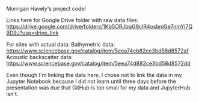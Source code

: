Morrigan Havely's project code!

Links here for Google Drive folder with raw data files: https://drive.google.com/drive/folders/1Kb5ORJbqG9clR4osbniGe7nmYl7Q9D9J?usp=drive_link

For sites with actual data:
Bathymetric data: https://www.sciencebase.gov/catalog/item/5eea74cb82ce3bd58d8572af
Acoustic backscatter data: https://www.sciencebase.gov/catalog/item/5eea74d882ce3bd58d8572dd

Even though I'm linking the data here, I chose not to link the data in my Jupyter Notebook because I did not learn until three days before the presentation was due that GitHub is too small for my data and JupyterHub isn't.